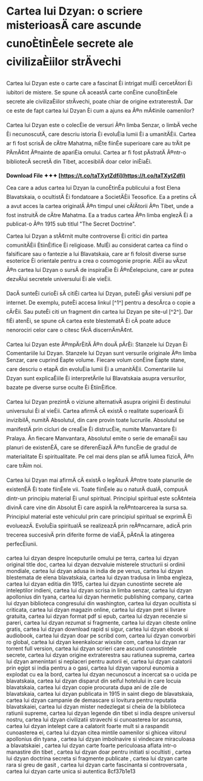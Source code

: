 
 
# Cartea lui Dzyan: o scriere misterioasÄ care ascunde cunoÈtinÈele secrete ale civilizaÈiilor strÄvechi
 
Cartea lui Dzyan este o carte care a fascinat Èi intrigat mulÈi cercetÄtori Èi iubitori de mistere. Se spune cÄ aceastÄ carte conÈine cunoÈtinÈele secrete ale civilizaÈiilor strÄvechi, poate chiar de origine extraterestrÄ. Dar ce este de fapt cartea lui Dzyan Èi cum a ajuns ea Ã®n mÃ¢inile oamenilor?
 
Cartea lui Dzyan este o colecÈie de versuri Ã®n limba Senzar, o limbÄ veche Èi necunoscutÄ, care descriu istoria Èi evoluÈia lumii Èi a umanitÄÈii. Cartea ar fi fost scrisÄ de cÄtre Mahatma, niÈte fiinÈe superioare care au trÄit pe PÄmÃ¢nt Ã®nainte de apariÈia omului. Cartea ar fi fost pÄstratÄ Ã®ntr-o bibliotecÄ secretÄ din Tibet, accesibilÄ doar celor iniÈiaÈi.
 
**Download File ✦✦✦ [https://t.co/taTXytZdfi](https://t.co/taTXytZdfi)**


 
Cea care a adus cartea lui Dzyan la cunoÈtinÈa publicului a fost Elena Blavatskaia, o ocultistÄ Èi fondatoare a SocietÄÈii Teosofice. Ea a pretins cÄ a avut acces la cartea originalÄ Ã®n timpul unei cÄlÄtorii Ã®n Tibet, unde a fost instruitÄ de cÄtre Mahatma. Ea a tradus cartea Ã®n limba englezÄ Èi a publicat-o Ã®n 1915 sub titlul "The Secret Doctrine".
 
Cartea lui Dzyan a stÃ¢rnit multe controverse Èi critici din partea comunitÄÈii ÈtiinÈifice Èi religioase. MulÈi au considerat cartea ca fiind o falsificare sau o fantezie a lui Blavatskaia, care ar fi folosit diverse surse esoterice Èi orientale pentru a crea o cosmogonie proprie. AlÈii au vÄzut Ã®n cartea lui Dzyan o sursÄ de inspiraÈie Èi Ã®nÈelepciune, care ar putea dezvÄlui secretele universului Èi ale vieÈii.
 
DacÄ sunteÈi curioÈi sÄ citiÈi cartea lui Dzyan, puteÈi gÄsi versiuni pdf pe internet. De exemplu, puteÈi accesa linkul [^1^] pentru a descÄrca o copie a cÄrÈii. Sau puteÈi citi un fragment din cartea lui Dzyan pe site-ul [^2^]. Dar fiÈi atenÈi, se spune cÄ cartea este blestematÄ Èi cÄ poate aduce nenorociri celor care o citesc fÄrÄ discernÄmÃ¢nt.
  
Cartea lui Dzyan este Ã®mpÄrÈitÄ Ã®n douÄ pÄrÈi: Stanzele lui Dzyan Èi Comentariile lui Dzyan. Stanzele lui Dzyan sunt versurile originale Ã®n limba Senzar, care cuprind Èapte volume. Fiecare volum conÈine Èapte stane, care descriu o etapÄ din evoluÈia lumii Èi a umanitÄÈii. Comentariile lui Dzyan sunt explicaÈiile Èi interpretÄrile lui Blavatskaia asupra versurilor, bazate pe diverse surse oculte Èi ÈtiinÈifice.
 
Cartea lui Dzyan prezintÄ o viziune alternativÄ asupra originii Èi destinului universului Èi al vieÈii. Cartea afirmÄ cÄ existÄ o realitate superioarÄ Èi invizibilÄ, numitÄ Absolutul, din care provin toate lucrurile. Absolutul se manifestÄ prin cicluri de creaÈie Èi distrucÈie, numite Manvantare Èi Pralaya. Ãn fiecare Manvantara, Absolutul emite o serie de emanaÈii sau planuri de existenÈÄ, care se diferenÈiazÄ Ã®n funcÈie de gradul de materialitate Èi spiritualitate. Pe cel mai dens plan se aflÄ lumea fizicÄ, Ã®n care trÄim noi.
 
Cartea lui Dzyan mai afirmÄ cÄ existÄ o legÄturÄ Ã®ntre toate planurile de existenÈÄ Èi toate fiinÈele vii. Toate fiinÈele au o naturÄ dualÄ, compusÄ dintr-un principiu material Èi unul spiritual. Principiul spiritual este scÃ¢nteia divinÄ care vine din Absolut Èi care aspirÄ la reÃ®ntoarcerea la sursa sa. Principiul material este vehiculul prin care principiul spiritual se exprimÄ Èi evolueazÄ. EvoluÈia spiritualÄ se realizeazÄ prin reÃ®ncarnare, adicÄ prin trecerea succesivÄ prin diferite forme de viaÈÄ, pÃ¢nÄ la atingerea perfecÈiunii.
 
cartea lui dzyan despre începuturile omului pe terra,  cartea lui dzyan original title doc,  cartea lui dzyan dezvaluie misterele structurii si ordinii mondiale,  cartea lui dzyan adusa in india de pe venus,  cartea lui dzyan blestemata de elena blavatskaia,  cartea lui dzyan tradusa in limba engleza,  cartea lui dzyan editia din 1915,  cartea lui dzyan cunostinte secrete ale inteleptilor indieni,  cartea lui dzyan scrisa in limba senzar,  cartea lui dzyan apollonius din tyana,  cartea lui dzyan hermetic publishing company,  cartea lui dzyan biblioteca congresului din washington,  cartea lui dzyan ocultista si criticata,  cartea lui dzyan magazin online,  cartea lui dzyan pret si livrare gratuita,  cartea lui dzyan format pdf si epub,  cartea lui dzyan recenzie si pareri,  cartea lui dzyan rezumat si fragmente,  cartea lui dzyan citeste online gratis,  cartea lui dzyan download rapid si sigur,  cartea lui dzyan ebook si audiobook,  cartea lui dzyan doar pe scribd com,  cartea lui dzyan convorbiri ro global,  cartea lui dzyan keenkalocar wixsite com,  cartea lui dzyan rar torrent full version,  cartea lui dzyan scrieri care ascund cunostintele secrete,  cartea lui dzyan origine extraterestra sau ratiunea suprema,  cartea lui dzyan amenintari si neplaceri pentru autorii ei,  cartea lui dzyan calatorii prin egipt si india pentru a o gasi,  cartea lui dzyan vaporul eunomia a explodat cu ea la bord,  cartea lui dzyan necunoscut a incercat sa o ucida pe blavatskaia,  cartea lui dzyan disparut din seiful hotelului in care locuia blavatskaia,  cartea lui dzyan copie procurata dupa ani de zile de blavatskaia,  cartea lui dzyan publicata in 1915 in saint diego de blavatskaia,  cartea lui dzyan campanie de demascare si lovitura pentru reputatia blavatskaiei,  cartea lui dzyan mister nedezlegat si cheia de la biblioteca ratiunii supreme,  cartea lui dzyan legende din tibet si india despre universul nostru,  cartea lui dzyan civilizatii stravechi si cunoasterea lor ascunsa,  cartea lui dzyan intelept care a calatorit foarte mult si a raspandit cunoasterea ei,  cartea lui dzyan citea mintile oamenilor si ghicea viitorul apollonius din tyana ,  cartea lui dzyan imbolnavire si vindecare miraculoasa a blavatskaiei ,  cartea lui dzyan carte foarte periculoasa aflata intr-o manastire din tibet ,  cartea lui dzyan doar pentru initiati si ocultisti ,  cartea lui dzyan doctrina secreta si fragmente publicate ,  cartea lui dzyan carte rara si greu de gasit ,  cartea lui dzyan carte fascinanta si controversata ,  cartea lui dzyan carte unica si autentica
 8cf37b1e13
 
